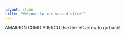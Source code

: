 ```yaml
---
layout: slide
title: "Welcome to our second slide!"
---
```

AMARRON COMO PUERCO
Use the left arrow to go back!